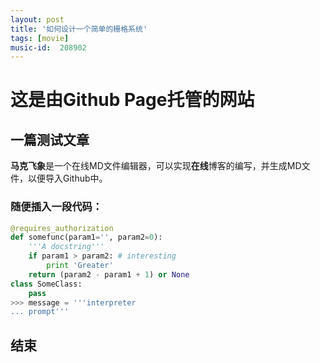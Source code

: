 ```yaml
---
layout: post
title: '如何设计一个简单的栅格系统'
tags: [movie]
music-id:  208902
---
```



# 这是由Github Page托管的网站

## 一篇测试文章
**马克飞象**是一个在线MD文件编辑器，可以实现**在线**博客的编写，并生成MD文件，以便导入Github中。
### 随便插入一段代码：
``` python
@requires_authorization
def somefunc(param1='', param2=0):
    '''A docstring'''
    if param1 > param2: # interesting
        print 'Greater'
    return (param2 - param1 + 1) or None
class SomeClass:
    pass
>>> message = '''interpreter
... prompt'''
```
## 结束